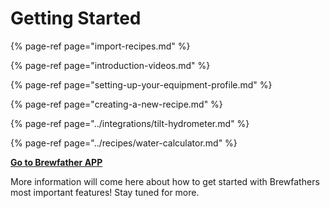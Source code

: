 # Getting Started

{% page-ref page="import-recipes.md" %}

{% page-ref page="introduction-videos.md" %}

{% page-ref page="setting-up-your-equipment-profile.md" %}

{% page-ref page="creating-a-new-recipe.md" %}

{% page-ref page="../integrations/tilt-hydrometer.md" %}

{% page-ref page="../recipes/water-calculator.md" %}

[**Go to Brewfather APP**](https://web.brewfather.app)

More information will come here about how to get started with Brewfathers most important features! Stay tuned for more.

